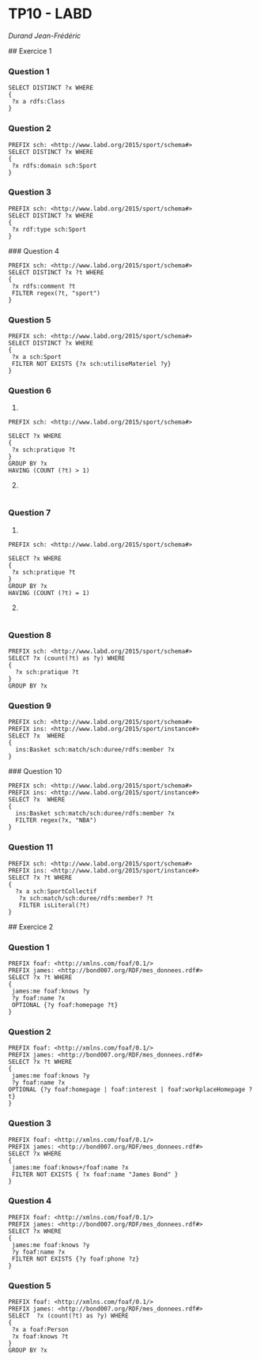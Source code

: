 # TP10 - LABD

*Durand Jean-Frédéric*

## Exercice 1

### Question 1 

```SPARQL
SELECT DISTINCT ?x WHERE
{
 ?x a rdfs:Class
}
```

### Question 2

```SPARQL
PREFIX sch: <http://www.labd.org/2015/sport/schema#>
SELECT DISTINCT ?x WHERE
{
 ?x rdfs:domain sch:Sport
}
```

### Question 3

```SPARQL
PREFIX sch: <http://www.labd.org/2015/sport/schema#>
SELECT DISTINCT ?x WHERE
{
 ?x rdf:type sch:Sport
}
```

### Question 4

```SPARQL
PREFIX sch: <http://www.labd.org/2015/sport/schema#>
SELECT DISTINCT ?x ?t WHERE
{
 ?x rdfs:comment ?t
 FILTER regex(?t, "sport")
}
```

### Question 5

```SPARQL
PREFIX sch: <http://www.labd.org/2015/sport/schema#>
SELECT DISTINCT ?x WHERE
{
 ?x a sch:Sport
 FILTER NOT EXISTS {?x sch:utiliseMateriel ?y}
}
```

### Question 6

1)

```SPARQL
PREFIX sch: <http://www.labd.org/2015/sport/schema#>

SELECT ?x WHERE
{
 ?x sch:pratique ?t
}
GROUP BY ?x
HAVING (COUNT (?t) > 1)
```

2)

```SPARQL

```

### Question 7

1)

```QPARQL
PREFIX sch: <http://www.labd.org/2015/sport/schema#>

SELECT ?x WHERE
{
 ?x sch:pratique ?t
}
GROUP BY ?x
HAVING (COUNT (?t) = 1)
```

2)

```SPARQL

```

### Question 8

```SPARQL
PREFIX sch: <http://www.labd.org/2015/sport/schema#>
SELECT ?x (count(?t) as ?y) WHERE
{
  ?x sch:pratique ?t
}
GROUP BY ?x
```

### Question 9

```SPARQL
PREFIX sch: <http://www.labd.org/2015/sport/schema#>
PREFIX ins: <http://www.labd.org/2015/sport/instance#>
SELECT ?x  WHERE
{
  ins:Basket sch:match/sch:duree/rdfs:member ?x
}
```

### Question 10

```SPARQL
PREFIX sch: <http://www.labd.org/2015/sport/schema#>
PREFIX ins: <http://www.labd.org/2015/sport/instance#>
SELECT ?x  WHERE
{
  ins:Basket sch:match/sch:duree/rdfs:member ?x
  FILTER regex(?x, "NBA")
}
```

### Question 11

```SPARQL
PREFIX sch: <http://www.labd.org/2015/sport/schema#>
PREFIX ins: <http://www.labd.org/2015/sport/instance#>
SELECT ?x ?t WHERE
{
  ?x a sch:SportCollectif
   ?x sch:match/sch:duree/rdfs:member? ?t
   FILTER isLiteral(?t)
}
```

## Exercice 2

### Question 1 

```SPARQL
PREFIX foaf: <http://xmlns.com/foaf/0.1/>
PREFIX james: <http://bond007.org/RDF/mes_donnees.rdf#>
SELECT ?x ?t WHERE
{
 james:me foaf:knows ?y
 ?y foaf:name ?x
 OPTIONAL {?y foaf:homepage ?t}
}
```

### Question 2

```SPARQL
PREFIX foaf: <http://xmlns.com/foaf/0.1/>
PREFIX james: <http://bond007.org/RDF/mes_donnees.rdf#>
SELECT ?x ?t WHERE
{
 james:me foaf:knows ?y
 ?y foaf:name ?x
OPTIONAL {?y foaf:homepage | foaf:interest | foaf:workplaceHomepage ?t}
}
``` 

### Question 3

```SPARQL
PREFIX foaf: <http://xmlns.com/foaf/0.1/>
PREFIX james: <http://bond007.org/RDF/mes_donnees.rdf#>
SELECT ?x WHERE
{
 james:me foaf:knows+/foaf:name ?x
 FILTER NOT EXISTS { ?x foaf:name "James Bond" }
}
```

### Question 4

```SPARQL
PREFIX foaf: <http://xmlns.com/foaf/0.1/>
PREFIX james: <http://bond007.org/RDF/mes_donnees.rdf#>
SELECT ?x WHERE
{
 james:me foaf:knows ?y
 ?y foaf:name ?x
 FILTER NOT EXISTS {?y foaf:phone ?z}
}
```

### Question 5

```SPARQL
PREFIX foaf: <http://xmlns.com/foaf/0.1/>
PREFIX james: <http://bond007.org/RDF/mes_donnees.rdf#>
SELECT  ?x (count(?t) as ?y) WHERE
{
 ?x a foaf:Person 
 ?x foaf:knows ?t
}
GROUP BY ?x
```